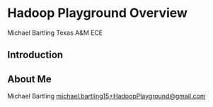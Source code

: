 # Hadoop Playground Overview

Michael Bartling
Texas A&M ECE

## Introduction

## About Me
Michael Bartling 
michael.bartling15+HadoopPlayground@gmail.com
